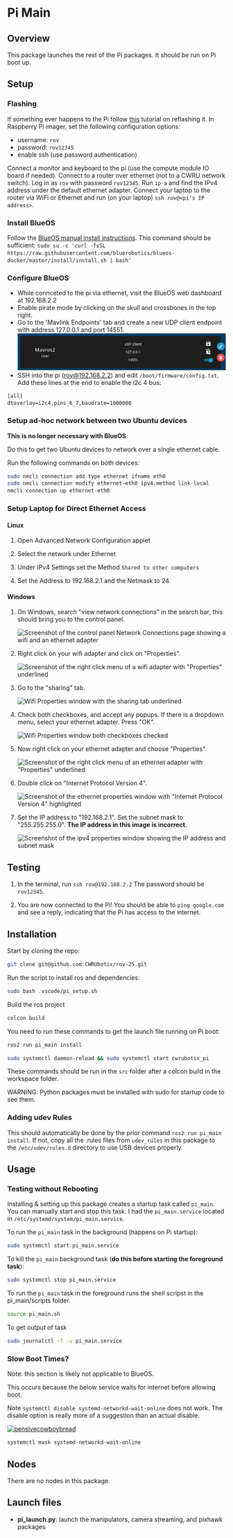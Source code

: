 # Pi Main

## Overview

This package launches the rest of the Pi packages. It should be run on Pi boot up.

## Setup

### Flashing

If something ever happens to the Pi follow [this](https://www.jeffgeerling.com/blog/2020/how-flash-raspberry-pi-os-compute-module-4-emmc-usbboot) tutorial on reflashing it. In Raspberry Pi imager, set the following configuration options:
- username: `rov`
- password: `rov12345`
- enable ssh (use password authentication)

Connect a monitor and keyboard to the pi (use the compute module IO board if needed). Connect to a router over ethernet (not to a CWRU network switch). Log in as `rov` with password `rov12345`. Run `ip a` and find the IPv4 address under the default ethernet adapter. Connect your laptop to the router via WiFi or Ethernet and run (on your laptop) `ssh rov@<pi's IP address>`.

### Install BlueOS
Follow the [BlueOS manual install instructions](https://blueos.cloud/docs/1.0/usage/installation/). This command should be sufficient:
`sudo su -c 'curl -fsSL https://raw.githubusercontent.com/bluerobotics/blueos-docker/master/install/install.sh | bash'`

### Configure BlueOS
- While connceted to the pi via ethernet, visit the BlueOS web dashboard at 192.168.2.2
- Enable pirate mode by clicking on the skull and crossbones in the top right.
- Go to the 'Mavlink Endpoints' tab and create a new UDP client endpoint with address 127.0.0.1 and port 14551.
![Screenshot of endpoint configuration](images/0-blueos-endpoint-config.png)
- SSH into the pi (rov@192.168.2.2) and edit `/boot/firmware/config.txt`. Add these lines at the end to enable the i2c 4 bus:
```
[all]
dtoverlay=i2c4,pins_6_7,baudrate=1000000
```

### Setup ad-hoc network between two Ubuntu devices
**This is no longer necessary with BlueOS**

Do this to get two Ubuntu devices to network over a single ethernet cable.

Run the following commands on both devices:

```bash
sudo nmcli connection add type ethernet ifname eth0
sudo nmcli connection modify ethernet-eth0 ipv4.method link-local
nmcli connection up ethernet-eth0
```

### Setup Laptop for Direct Ethernet Access

#### Linux

1. Open Advanced Network Configuration applet

2. Select the network under Ethernet

3. Under IPv4 Settings set the Method `Shared to other computers`

4. Set the Address to 192.168.2.1 and the Netmask to 24

#### Windows

1. On Windows, search "view network connections" in the search bar, this should bring you to the control panel.

    ![Screenshot of the control panel Network Connections page showing a wifi and an ethernet adapter](images/1-control-panel.png)

2. Right click on your wifi adapter and click on "Properties".

    ![Screenshot of the right click menu of a wifi adapter with "Properties" underlined](images/2-wifi-properties-button.png)

3. Go to the "sharing" tab.

    ![Wifi Properties window with the sharing tab underlined](images/3-wifi-sharing.png)

4. Check both checkboxes, and accept any popups. If there is a dropdown menu, select your ethernet adapter. Press "OK".

    ![Wifi Properties window both checkboxes checked](images/4-wifi-sharing-checkboxes.png)

5. Now right click on your ethernet adapter and choose "Properties".

    ![Screenshot of the right click menu of an ethernet adapter with "Properties" underlined](images/5-ethernet-properties-button.png)

6. Double click on "Internet Protocol Version 4".

    ![Screenshot of the ethernet properties window with "Internet Protocol Version 4" highlighted](images/6-ethernet-properties-items.png)

7. Set the IP address to "192.168.2.1". Set the subnet mask to "255.255.255.0". **The IP address in this image is incorrect.**

    ![Screenshot of the ipv4 properties window showing the IP address and subnet mask](images/7-ipv4-properties.png)

## Testing

1. In the terminal, run `ssh rov@192.168.2.2` The password should be `rov12345`.

2. You are now connected to the Pi! You should be able to `ping google.com` and see a reply, indicating that the Pi has access to the internet.

## Installation

Start by cloning the repo:
```bash
git clone git@github.com:CWRUbotix/rov-25.git
```

Run the script to install ros and dependencies:
```bash
sudo bash .vscode/pi_setup.sh
```

Build the ros project
```bash
colcon build
```

You need to run these commands to get the launch file running on Pi boot:

```bash
ros2 run pi_main install
```

```bash
sudo systemctl daemon-reload && sudo systemctl start cwrubotix_pi
```

These commands should be run in the `src` folder after a colcon build in the workspace folder.

WARNING: Python packages must be installed with sudo for startup code to see them.

### Adding udev Rules

This should automatically be done by the prior command `ros2 run pi_main install`. If not, copy all the .rules files from `udev_rules` in this package to the `/etc/udev/rules.d` directory to use USB devices properly.

## Usage

### Testing without Rebooting

Installing & setting up this package creates a startup task called `pi_main`. You can manually start and stop this task. I had the `pi_main.service` located in `/etc/systemd/system/pi_main.service`.

To run the `pi_main` task in the background (happens on Pi startup):

```bash
sudo systemctl start pi_main.service
```

To kill the `pi_main` background task (**do this before starting the foreground task**):
```bash
sudo systemctl stop pi_main.service
```
To run the `pi_main` task in the foreground runs the shell scripst in the pi_main/scripts folder.

```bash
source pi_main.sh
```

To get output of task

```bash
sudo journalctl -f -u pi_main.service
```

### Slow Boot Times?
Note: this section is likely not applicable to BlueOS.

This occurs because the below service waits for internet before allowing boot.

Note `systemctl disable systemd-networkd-wait-online` does not work. The disable option is really more of a suggestion than an actual disable.

[![pensivecowboybread](https://cdn3.emoji.gg/emojis/4111-pensivecowboybread.png)](https://emoji.gg/emoji/4111-pensivecowboybread)

```bash
systemctl mask systemd-networkd-wait-online
```

## Nodes

There are no nodes in this package.

## Launch files

* **pi_launch.py**: launch the manipulators, camera streaming, and pixhawk packages

